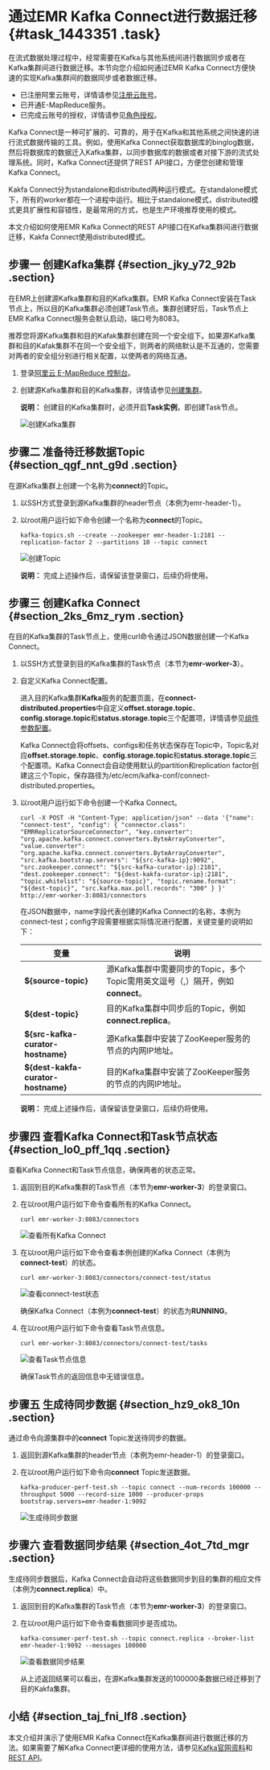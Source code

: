 # 通过EMR Kafka Connect进行数据迁移 {#task_1443351 .task}

在流式数据处理过程中，经常需要在Kafka与其他系统间进行数据同步或者在Kafka集群间进行数据迁移。本节向您介绍如何通过EMR Kafka Connect方便快速的实现Kafka集群间的数据同步或者数据迁移。

-   已注册阿里云账号，详情请参见[注册云账号](http://help.aliyun.com/knowledge_detail/5974387.html)。
-   已开通E-MapReduce服务。
-   已完成云账号的授权，详情请参见[角色授权](../../../../cn.zh-CN/集群规划与配置/集群规划/角色授权.md#)。

Kafka Connect是一种可扩展的、可靠的，用于在Kafka和其他系统之间快速的进行流式数据传输的工具。例如，使用Kafka Connect获取数据库的binglog数据，然后将数据库的数据迁入Kafka集群，以同步数据库的数据或者对接下游的流式处理系统。同时，Kafka Connect还提供了REST API接口，方便您创建和管理Kafka Connect。

Kakfa Connect分为standalone和distributed两种运行模式。在standalone模式下，所有的worker都在一个进程中运行。相比于standalone模式，distributed模式更具扩展性和容错性，是最常用的方式，也是生产环境推荐使用的模式。

本文介绍如何使用EMR Kafka Connect的REST API接口在Kafka集群间进行数据迁移，Kakfa Connect使用distributed模式。

## 步骤一 创建Kafka集群 {#section_jky_y72_92b .section}

在EMR上创建源Kafka集群和目的Kafka集群。EMR Kafka Connect安装在Task节点上，所以目的Kafka集群必须创建Task节点。集群创建好后，Task节点上EMR Kafka Connect服务会默认启动，端口号为8083。

推荐您将源Kafka集群和目的Kafak集群创建在同一个安全组下。如果源Kafka集群和目的Kafak集群不在同一个安全组下，则两者的网络默认是不互通的，您需要对两者的安全组分别进行相关配置，以使两者的网络互通。

1.  登录[阿里云 E-MapReduce 控制台](https://emr.console.aliyun.com)。
2.  创建源Kafka集群和目的Kafka集群，详情请参见[创建集群](../../../../cn.zh-CN/集群规划与配置/集群配置/创建集群.md#)。 

    **说明：** 创建目的Kafka集群时，必须开启**Task实例**，即创建Task节点。

    ![创建Kafka集群](http://static-aliyun-doc.oss-cn-hangzhou.aliyuncs.com/assets/img/1068351/156456600752756_zh-CN.png)


## 步骤二 准备待迁移数据Topic {#section_qgf_nnt_g9d .section}

在源Kafka集群上创建一个名称为**connect**的Topic。

1.  以SSH方式登录到源Kafka集群的header节点（本例为emr-header-1）。
2.  以root用户运行如下命令创建一个名称为**connect**的Topic。 

    ``` {#codeblock_mk0_gig_nfk}
    kafka-topics.sh --create --zookeeper emr-header-1:2181 --replication-factor 2 --partitions 10 --topic connect
    ```

    ![创建Topic](http://static-aliyun-doc.oss-cn-hangzhou.aliyuncs.com/assets/img/1148224/156456600753860_zh-CN.png)

    **说明：** 完成上述操作后，请保留该登录窗口，后续仍将使用。


## 步骤三 创建Kafka Connect {#section_2ks_6mz_rym .section}

在目的Kafka集群的Task节点上，使用curl命令通过JSON数据创建一个Kafka Connect。

1.  以SSH方式登录到目的Kafka集群的Task节点（本节为**emr-worker-3**）。
2.  自定义Kafka Connect配置。 

    进入目的Kafka集群**Kafka**服务的配置页面，在**connect-distributed.properties**中自定义**offset.storage.topic**、**config.storage.topic**和**status.storage.topic**三个配置项，详情请参见[组件参数配置](../../../../cn.zh-CN/集群规划与配置/第三方软件/组件参数配置.md#)。

    Kafka Connect会将offsets、configs和任务状态保存在Topic中，Topic名对应**offset.storage.topic**、**config.storage.topic**和**status.storage.topic**三个配置项。Kafka Connect会自动使用默认的partition和replication factor创建这三个Topic，保存路径为/etc/ecm/kafka-conf/connect-distributed.properties。

3.  以root用户运行如下命令创建一个Kafka Connect。 

    ``` {#codeblock_pzk_uyf_q97}
    curl -X POST -H "Content-Type: application/json" --data '{"name": "connect-test", "config": { "connector.class": "EMRReplicatorSourceConnector", "key.converter": "org.apache.kafka.connect.converters.ByteArrayConverter", "value.converter": "org.apache.kafka.connect.converters.ByteArrayConverter", "src.kafka.bootstrap.servers": "${src-kafka-ip}:9092", "src.zookeeper.connect": "${src-kafka-curator-ip}:2181", "dest.zookeeper.connect": "${dest-kakfa-curator-ip}:2181", "topic.whitelist": "${source-topic}", "topic.rename.format": "${dest-topic}", "src.kafka.max.poll.records": "300" } }' http://emr-worker-3:8083/connectors
    ```

    在JSON数据中，name字段代表创建的Kafka Connect的名称，本例为connect-test；config字段需要根据实际情况进行配置，关键变量的说明如下：

    |变量|说明|
    |--|--|
    |**$\{source-topic\}**|源Kafka集群中需要同步的Topic，多个Topic需用英文逗号（,）隔开，例如**connect**。|
    |**$\{dest-topic\}**|目的Kafka集群中同步后的Topic，例如**connect.replica**。|
    |**$\{src-kafka-curator-hostname\}**|源Kafka集群中安装了ZooKeeper服务的节点的内网IP地址。|
    |**$\{dest-kakfa-curator-hostname\}**|目的Kafka集群中安装了ZooKeeper服务的节点的内网IP地址。|

    **说明：** 完成上述操作后，请保留该登录窗口，后续仍将使用。


## 步骤四 查看Kafka Connect和Task节点状态 {#section_lo0_pff_1qq .section}

查看Kafka Connect和Task节点信息，确保两者的状态正常。

1.  返回到目的Kafka集群的Task节点（本节为**emr-worker-3**）的登录窗口。
2.  在以root用户运行如下命令查看所有的Kafka Connect。 

    ``` {#codeblock_vjq_att_cp8}
    curl emr-worker-3:8083/connectors
    ```

    ![查看所有Kafka Connect](http://static-aliyun-doc.oss-cn-hangzhou.aliyuncs.com/assets/img/1148224/156456600753871_zh-CN.png)

3.  在以root用户运行如下命令查看本例创建的Kafka Connect（本例为**connect-test**）的状态。 

    ``` {#codeblock_gb3_i3t_cmf}
    curl emr-worker-3:8083/connectors/connect-test/status
    ```

    ![查看connect-test状态](http://static-aliyun-doc.oss-cn-hangzhou.aliyuncs.com/assets/img/1148224/156456600753874_zh-CN.png)

    确保Kafka Connect（本例为**connect-test**）的状态为**RUNNING**。

4.  在以root用户运行如下命令查看Task节点信息。 

    ``` {#codeblock_zst_gq6_q73}
    curl emr-worker-3:8083/connectors/connect-test/tasks
    ```

    ![查看Task节点信息](http://static-aliyun-doc.oss-cn-hangzhou.aliyuncs.com/assets/img/1148224/156456600853876_zh-CN.png)

    确保Task节点的返回信息中无错误信息。


## 步骤五 生成待同步数据 {#section_hz9_ok8_10n .section}

通过命令向源集群中的**connect** Topic发送待同步的数据。

1.  返回到源Kafka集群的header节点（本例为emr-header-1）的登录窗口。
2.  在以root用户运行如下命令向**connect** Topic发送数据。 

    ``` {#codeblock_uph_1g2_7zf}
    kafka-producer-perf-test.sh --topic connect --num-records 100000 --throughput 5000 --record-size 1000 --producer-props bootstrap.servers=emr-header-1:9092
    ```

    ![生成待同步数据](http://static-aliyun-doc.oss-cn-hangzhou.aliyuncs.com/assets/img/1148224/156456600853877_zh-CN.png)


## 步骤六 查看数据同步结果 {#section_4ot_7td_mgr .section}

生成待同步数据后，Kafka Connect会自动将这些数据同步到目的集群的相应文件（本例为**connect.replica**）中。

1.  返回到目的Kafka集群的Task节点（本节为**emr-worker-3**）的登录窗口。
2.  在以root用户运行如下命令查看数据同步是否成功。 

    ``` {#codeblock_q9p_czo_yxi}
    kafka-consumer-perf-test.sh --topic connect.replica --broker-list emr-header-1:9092 --messages 100000
    ```

    ![查看数据同步结果](http://static-aliyun-doc.oss-cn-hangzhou.aliyuncs.com/assets/img/1148224/156456600853881_zh-CN.png)

    从上述返回结果可以看出，在源Kafka集群发送的100000条数据已经迁移到了目的Kakfa集群。


## 小结 {#section_taj_fni_lf8 .section}

本文介绍并演示了使用EMR Kafka Connect在Kafka集群间进行数据迁移的方法。如果需要了解Kafka Connect更详细的使用方法，请参见[Kafka官网资料](https://kafka.apache.org/documentation/#connect)和[REST API](https://docs.confluent.io/current/connect/references/restapi.html)。

